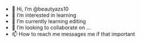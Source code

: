 - 👋 Hi, I’m @beautyazs10
- 👀 I’m interested in learning
- 🌱 I’m currently learning editing
- 💞️ I’m looking to collaborate on ...
- 📫 How to reach me messages me if that important

<!---
beautyazs10/beautyazs10 is a ✨ special ✨ repository because its `README.md` (this file) appears on your GitHub profile.
You can click the Preview link to take a look at your changes.
--->
